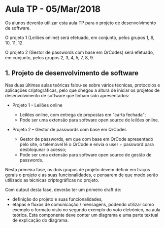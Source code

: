 # Aula TP - 05/Mar/2018

Os alunos deverão utilizar esta aula TP para o projeto de desenvolvimento de software.

O projeto 1 (Leilões online) será efetuado, em conjunto, pelos grupos 1, 6, 10, 11, 12.

O projeto 2 (Gestor de passwords com base em QrCodes) será efetuado, em conjunto, pelos grupos 2, 3, 4, 5, 7, 8, 9.

## 1\. Projeto de desenvolvimento de software

Nas duas últimas aulas teóricas falou-se sobre vários técnicas, protocolos e aplicações criptográficas, pelo que chegou a altura de iniciar os projetos de desenvolvimento de software que tinham sido apresentados:

- Projeto 1 – Leilões online

  - Leilões online, com entrega de propostas em "carta fechada";
  - Pode ser uma extensão para software open source de leilões online.

- Projeto 2 – Gestor de passwords com base em QrCodes

  - Gestor de passwords, em que com base em QrCode apresentado pelo site, o telemóvel lê o QrCode e envia o user + password para desbloquear o acesso;
  - Pode ser uma extensão para software open source de gestão de passwords.

Nesta primeira fase, os dois grupos de projeto devem definir em traços gerais o projeto e as suas funcionalidades, e pensarem de que modo serão utilizado as técnicas criptográficas no projeto.

Com output desta fase, deverão ter um primeiro draft de:

- definição do projeto e suas funcionalidades,
- etapas e fluxos de comunicação / mensagens, podendo utilizar como exemplo o formato visto no segundo exemplo do voto eletrónico, na aula teórica. Esta componente deve conter um diagrama e uma parte textual de explicação do diagrama.
